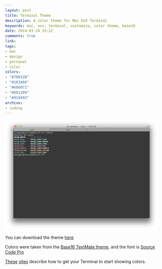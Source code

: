 ```yaml
---
layout: post
title: Terminal Theme
description: A color theme for Mac OSX Terminal
keywords: mac, osx, terminal, customize, color theme, base16
date: 2014-03-24 15:12
comments: true
link:
tags:
- mac
- design
- personal
- color
colors:
- "#70032B"
- "#103A66"
- "#606071"
- "#D01209"
- "#919492"
archive:
- coding
---
```


![New Terminal setup](/assets/images/terminal.png)

You can download the theme [here](http://images.alexonsager.net/downloads/Base16.terminal.zip)

Colors were taken from the [Base16 TextMate theme](https://github.com/chriskempson/base16-textmate), and the font is [Source Code Pro](http://www.google.com/fonts/specimen/Source+Code+Pro)

[These](http://backup.noiseandheat.com/blog/2011/12/os-x-lion-terminal-colours/) [sites](http://osxdaily.com/2013/02/05/improve-terminal-appearance-mac-os-x/) describe how to get your Terminal to start showing colors.
